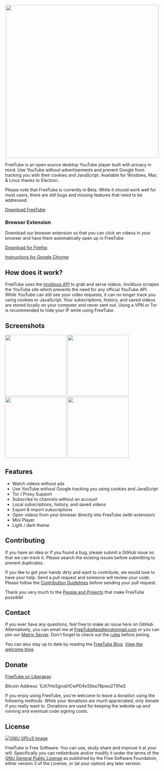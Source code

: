 <p align="center">
 <img src="https://freetubeapp.github.io/images/logoColor.png" width=500 align="center">
</p>

FreeTube is an open source desktop YouTube player built with privacy in mind.
Use YouTube without advertisements and prevent Google from tracking you with their cookies and JavaScript.
Available for Windows, Mac & Linux thanks to Electron.

Please note that FreeTube is currently in Beta. While it should work well for
most users, there are still bugs and missing features that need to be
addressed.

[Download FreeTube](https://github.com/FreeTubeApp/FreeTube/releases)

### Browser Extension

Download our browser extension so that you can click on videos in your browser and have them automatically open up in FreeTube.

[Download for Firefox](https://addons.mozilla.org/en-US/firefox/addon/freetube-redirect/)

[Instructions for Google Chrome](https://github.com/FreeTubeApp/FreeTube/wiki/Browser-Extension)

## How does it work?
FreeTube uses the [Invidious API](https://github.com/omarroth/invidious) to grab and serve videos.  Invidious scrapes the YouTube site which prevents the need for any official YouTube API.  While YouTube can still see your video requests, it can no
longer track you using cookies or JavaScript. Your subscriptions, history, and
saved videos are stored locally on your computer and never sent out.  Using a VPN or Tor is recommended
to hide your IP while using FreeTube.

## Screenshots
<img src="https://freetubeapp.io/images/FreeTube1.png" width=200> <img src="https://freetubeapp.io/images/FreeTube2.png" width=200> <img src="https://freetubeapp.io/images/FreeTube3.png" width=200> <img src="https://freetubeapp.io/images/FreeTube4.png" width=200>

## Features
* Watch videos without ads
* Use YouTube without Google tracking you using cookies and JavaScript
* Tor / Proxy Support
* Subscribe to channels without an account
* Local subscriptions, history, and saved videos
* Export & import subscriptions
* Open videos from your browser directly into FreeTube (with extension)
* Mini Player
* Light / dark theme

## Contributing
If you have an idea or if you found a bug, please submit a GitHub issue so that
we can track it.  Please search the existing issues before submitting to
prevent duplicates.

If you like to get your hands dirty and want to contribute, we would love to
have your help.  Send a pull request and someone will review your code. Please
follow the [Contribution
Guidelines](https://github.com/FreeTubeApp/FreeTube/blob/master/CONTRIBUTING.md)
before sending your pull request.

Thank you very much to the [People and Projects](https://github.com/FreeTubeApp/FreeTube/wiki/Credits) that make FreeTube possible!

## Contact

If you ever have any questions, feel free to make an issue here on GitHub.  Alternatively, you can email me at FreeTubeApp@protonmail.com or you can join our [Matrix Server](https://riot.im/app/#/room/#freetube:matrix.org).  Don't forget to check out the [rules](https://github.com/FreeTubeApp/FreeTube/wiki/Matrix-Server-Info-&-Rules) before joining.

You can also stay up to date by reading the [FreeTube Blog](https://write.as/freetube/).  [View the welcome blog](https://write.as/freetube/welcome-to-freetube-blogs).

## Donate

[FreeTube on Liberapay](https://liberapay.com/FreeTube)

Bitcoin Address: 1Lih7Ho5gnxb1CwPD4o59ss78pwo2T91eS

If you enjoy using FreeTube, you're welcome to leave a donation using the following methods.  While your donations are much appreciated, only donate if you really want to.  Donations are used for keeping the website up and running and eventual code signing costs.

## License
[![GNU GPLv3 Image](https://www.gnu.org/graphics/gplv3-127x51.png)](http://www.gnu.org/licenses/gpl-3.0.en.html)  

FreeTube is Free Software: You can use, study share and improve it at your
will. Specifically you can redistribute and/or modify it under the terms of the
[GNU General Public License](https://www.gnu.org/licenses/gpl.html) as
published by the Free Software Foundation, either version 3 of the License, or
(at your option) any later version.  

